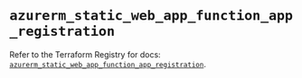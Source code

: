 # `azurerm_static_web_app_function_app_registration`

Refer to the Terraform Registry for docs: [`azurerm_static_web_app_function_app_registration`](https://registry.terraform.io/providers/hashicorp/azurerm/4.29.0/docs/resources/static_web_app_function_app_registration).
